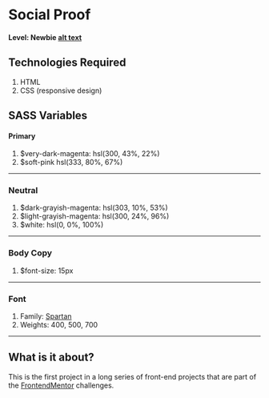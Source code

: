 # Social Proof

#### Level: Newbie  [alt text][logo]

## Technologies Required

1. HTML
2. CSS (responsive design)

## SASS Variables

#### Primary 

1. $very-dark-magenta: hsl(300, 43%, 22%)
2. $soft-pink hsl(333, 80%, 67%)

---

### Neutral

1. $dark-grayish-magenta: hsl(303, 10%, 53%)
2. $light-grayish-magenta: hsl(300, 24%, 96%)
3. $white: hsl(0, 0%, 100%)

---

### Body Copy

1. $font-size: 15px

--- 

### Font

1. Family: [Spartan](https://fonts.google.com/speciment/Spartan)
2. Weights: 400, 500, 700

---

## What is it about?

This is the first project in a long series of front-end projects that are part of the [FrontendMentor](https://www.frontendmentor.io/challenges) challenges.

[logo]: "./level.png"